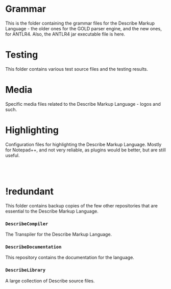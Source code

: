 # Grammar
This is the folder containing the grammar files for the Describe Markup Language - the older ones for the GOLD parser engine, and the new ones, for ANTLR4.
Also, the ANTLR4 jar executable file is here.

# Testing
This folder contains various test source files and the testing results.

# Media
Specific media files related to the Describe Markup Language - logos and such.

# Highlighting
Configuration files for highlighting the Describe Markup Language. Mostly for Notepad++, and not very reliable, as plugins would be better, but are still useful.




<br><br>
# !redundant
This folder contains backup copies of the few other repositories that are essential to the Describe Markup Language. 




### `DescribeCompiler`
The Transpiler for the Describe Markup Language.

### `DescribeDocumentation`
This repository contains the documentation for the language.

### `DescribeLibrary`
A large collection of Describe source files.